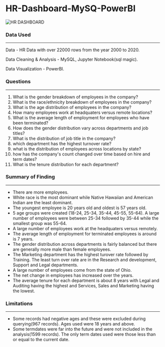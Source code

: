 # HR-Dashboard-MySQ-PowerBI

![HR DASHBOARD ](https://github.com/Lawal-Omotolani-Daniel/HR-Dashboard-MySQ-PowerBI/assets/155084512/d0d30c86-638d-4cdc-8576-b38e2907663c)

### Data Used
---

Data - HR Data with over 22000 rows from the year 2000 to 2020.

Data Cleaning & Analysis - MySQL, Jupyter Notebook(sql magic). 

Data Visualization - PowerBI.

### Questions
---

1. What is the gender breakdown of employees in the company?
2. What is the race/ethnicity breakdown of employees in the company?
3. What is the age distribution of employees in the company?
4. How many employees work at headquaters versus remote locations?
5. What is the average length of employment for employees who have been terminated?
6. How does the gender distribution vary across departments and job titles?
7. What is the distribution of job title in the company?
8. which department has the highest turnover rate?
9. what is the distribution of employees across locations by state?
10. how has the company's count changed over time based on hire and term dates? 
11. What is the tenure distribution for each department?

### Summary of Finding
---
- There are more employees.
- White race is the most dominant while Native Hawaiian and American Indian are the least dominant.
- The youngest employee is 20 years old and oldest is 57 years old.
- 5 age groups were created (18-24, 25-34, 35-44, 45-55, 55-64). A large number of employees were between 25-34 followed by 35-44 while the smallest group was 55-64.
- A large number of employees work at the headquaters versus remotely.
- The average length of employment for terminated employees is around is 7 years.
- The gender distribution across departments is fairly balanced but there are generally more male than female employees.
- The Marketing department has the highest turover rate followed by Training. The least turn over rate are in the Research and development, Support and Legal departments.
- A large number of employees come from the state of Ohio.
- The net change in employees has increased over the years.
- The average tenure for each department is about 8 years with Legal and Auditing having the highest and Services, Sales and Marketing having the lowest.

### Limitations
---

- Some records had negative ages and these were excluded during querying(967 records). Ages used were 18 years and above.
- Some termdates were far into the future and were not included in the analysis(1599 records). The only term dates used were those less than or equal to the current date.





